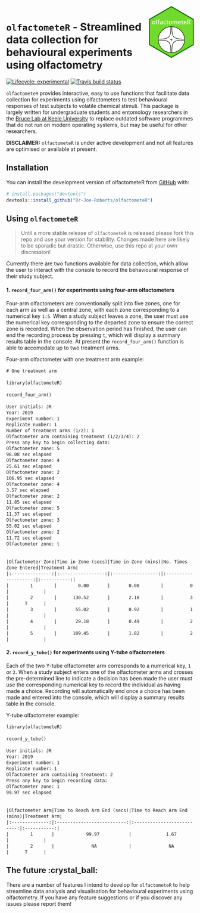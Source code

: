 
<!-- README.md is generated from README.Rmd. Please edit that file -->

<img width="120px" alt="olfactometeR logo" align="right" src="man/figures/logo.png">

# `olfactometeR` - Streamlined data collection for behavioural experiments using olfactometry

<!-- badges: start -->

[![Lifecycle:
experimental](https://img.shields.io/badge/lifecycle-experimental-orange.svg)](https://www.tidyverse.org/lifecycle/#experimental)
[![Travis build
status](https://travis-ci.org/Dr-Joe-Roberts/olfactometeR.svg?branch=master)](https://travis-ci.org/Dr-Joe-Roberts/olfactometeR)
<!-- badges: end -->

`olfactometeR` provides interactive, easy to use functions that
facilitate data collection for experiments using olfactometers to test
behavioural responses of test subjects to volatile chemical stimuli.
This package is largely written for undergraduate students and
entomology researchers in the [Bruce Lab at Keele
University](https://www.keele.ac.uk/lifesci/ourpeople/tobybruce/#research-and-scholarship)
to replace outdated software programmes that do not run on modern
operating systems, but may be useful for other researchers.

**DISCLAIMER:** `olfactometeR` is under active development and not all
features are optimised or available at present.

## Installation

You can install the development version of olfactometeR from
[GitHub](https://github.com/) with:

``` r
# install.packages("devtools")
devtools::install_github("Dr-Joe-Roberts/olfactometeR")
```

## Using `olfactometeR`

> Until a more stable release of `olfactometeR` is released please fork
> this repo and use your version for stability. Changes made here are
> likely to be sporadic but drastic. Otherwise, use this repo at your
> own discression\!

Currently there are two functions available for data collection, which
allow the user to interact with the console to record the behavioural
response of their study subject.

#### 1\. `record_four_arm()` for experiments using four-arm olfactometers

Four-arm olfactometers are conventionally split into five zones, one for
each arm as well as a central zone, with each zone corresponding to a
numerical key `1:5`. When a study subject leaves a zone, the user must
use the numerical key corresponding to the departed zone to ensure the
correct zone is recorded. When the observation period has finished, the
user can end the recording process by pressing `t`, which will display a
summary results table in the console. At present the `record_four_arm()`
function is able to accomodate up to two treatment arms.

Four-arm olfactometer with one treatment arm example:

    # One treatment arm
    
    library(olfactometeR)
    
    record_four_arm()
    
    User initials: JR
    Year: 2019
    Experiment number: 1
    Replicate number: 1
    Number of treatment arms (1/2): 1
    Olfactometer arm containing treatment (1/2/3/4): 2
    Press any key to begin collecting data:
    Olfactometer zone: 5
    98.08 sec elapsed
    Olfactometer zone: 4
    25.61 sec elapsed
    Olfactometer zone: 2
    106.95 sec elapsed
    Olfactometer zone: 4
    3.57 sec elapsed
    Olfactometer zone: 2
    11.85 sec elapsed
    Olfactometer zone: 5
    11.37 sec elapsed
    Olfactometer zone: 3
    55.02 sec elapsed
    Olfactometer zone: 2
    11.72 sec elapsed
    Olfactometer zone: t
    
    
    |Olfactometer Zone|Time in Zone (secs)|Time in Zone (mins)|No. Times Zone Entered|Treatment Arm|
    |:---------------:|:-----------------:|:-----------------:|:--------------------:|:-----------:|
    |        1        |        0.00       |       0.00        |          0           |             |
    |        2        |      130.52       |       2.18        |          3           |      T      |
    |        3        |       55.02       |       0.92        |          1           |             |
    |        4        |       29.18       |       0.49        |          2           |             |
    |        5        |      109.45       |       1.82        |          2           |             |

#### 2\. `record_y_tube()` for experiments using Y-tube olfactometers

Each of the two Y-tube olfactometer arm corresponds to a numerical key,
`1` or `2`. When a study subject enters one of the olfactometer arms and
crosses the pre-determined line to indicate a decision has been made the
user must use the corresponding numerical key to record the individual
as having made a choice. Recording will automatically end once a choice
has been made and entered into the console, which will display a summary
results table in the console.

Y-tube olfactometer example:

    library(olfactometeR)
    
    record_y_tube()
    
    User initials: JR
    Year: 2019
    Experiment number: 1
    Replicate number: 1
    Olfactometer arm containing treatment: 2
    Press any key to begin recording data:
    Olfactometer zone: 1
    99.97 sec elapsed
    
    
    |Olfactometer Arm|Time to Reach Arm End (secs)|Time to Reach Arm End (mins)|Treatment Arm|
    |:--------------:|:--------------------------:|:--------------------------:|:-----------:|
    |        1       |            99.97           |             1.67           |             |
    |        2       |              NA            |              NA            |      T      |

## The future :crystal\_ball:

There are a number of features I intend to develop for `olfactometeR` to
help streamline data analysis and visualisation for behavioural
experiments using olfactometry. If you have any feature suggestions or
if you discover any issues please report them\!
